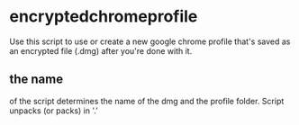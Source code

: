 # encryptedchromeprofile
Use this script to use or create a new google chrome profile that's saved as an encrypted file (.dmg) after you're done with it.
## the name
of the script determines the name of the dmg and the profile folder. Script unpacks (or packs) in '.'
